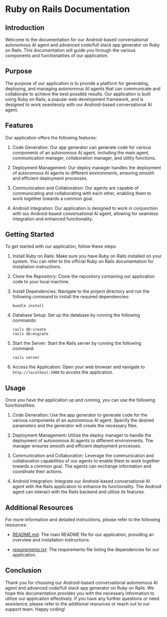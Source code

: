 # Ruby on Rails Documentation

## Introduction

Welcome to the documentation for our Android-based conversational autonomous AI agent and advanced code/full stack app generator on Ruby on Rails. This documentation will guide you through the various components and functionalities of our application.

## Purpose

The purpose of our application is to provide a platform for generating, deploying, and managing autonomous AI agents that can communicate and collaborate to achieve the best possible results. Our application is built using Ruby on Rails, a popular web development framework, and is designed to work seamlessly with our Android-based conversational AI agent.

## Features

Our application offers the following features:

1. Code Generation: Our app generator can generate code for various components of an autonomous AI agent, including the main agent, communication manager, collaboration manager, and utility functions.

2. Deployment Management: Our deploy manager handles the deployment of autonomous AI agents to different environments, ensuring smooth and efficient deployment processes.

3. Communication and Collaboration: Our agents are capable of communicating and collaborating with each other, enabling them to work together towards a common goal.

4. Android Integration: Our application is designed to work in conjunction with our Android-based conversational AI agent, allowing for seamless integration and enhanced functionality.

## Getting Started

To get started with our application, follow these steps:

1. Install Ruby on Rails: Make sure you have Ruby on Rails installed on your system. You can refer to the official Ruby on Rails documentation for installation instructions.

2. Clone the Repository: Clone the repository containing our application code to your local machine.

3. Install Dependencies: Navigate to the project directory and run the following command to install the required dependencies:

   ```
   bundle install
   ```

4. Database Setup: Set up the database by running the following commands:

   ```
   rails db:create
   rails db:migrate
   ```

5. Start the Server: Start the Rails server by running the following command:

   ```
   rails server
   ```

6. Access the Application: Open your web browser and navigate to `http://localhost:3000` to access the application.

## Usage

Once you have the application up and running, you can use the following functionalities:

1. Code Generation: Use the app generator to generate code for the various components of an autonomous AI agent. Specify the desired parameters and the generator will create the necessary files.

2. Deployment Management: Utilize the deploy manager to handle the deployment of autonomous AI agents to different environments. The manager ensures smooth and efficient deployment processes.

3. Communication and Collaboration: Leverage the communication and collaboration capabilities of our agents to enable them to work together towards a common goal. The agents can exchange information and coordinate their actions.

4. Android Integration: Integrate our Android-based conversational AI agent with the Rails application to enhance its functionality. The Android agent can interact with the Rails backend and utilize its features.

## Additional Resources

For more information and detailed instructions, please refer to the following resources:

- [README.md](../README.md): The main README file for our application, providing an overview and installation instructions.

- [requirements.txt](../requirements.txt): The requirements file listing the dependencies for our application.

## Conclusion

Thank you for choosing our Android-based conversational autonomous AI agent and advanced code/full stack app generator on Ruby on Rails. We hope this documentation provides you with the necessary information to utilize our application effectively. If you have any further questions or need assistance, please refer to the additional resources or reach out to our support team. Happy coding!